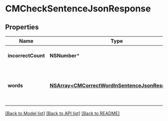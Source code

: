 # CMCheckSentenceJsonResponse

## Properties
Name | Type | Description | Notes
------------ | ------------- | ------------- | -------------
**incorrectCount** | **NSNumber*** | Number of incorrect words | [optional] 
**words** | [**NSArray&lt;CMCorrectWordInSentenceJsonResponse&gt;***](CMCorrectWordInSentenceJsonResponse.md) | Words in the sentence, both correct and incorrect | [optional] 

[[Back to Model list]](../README.md#documentation-for-models) [[Back to API list]](../README.md#documentation-for-api-endpoints) [[Back to README]](../README.md)


